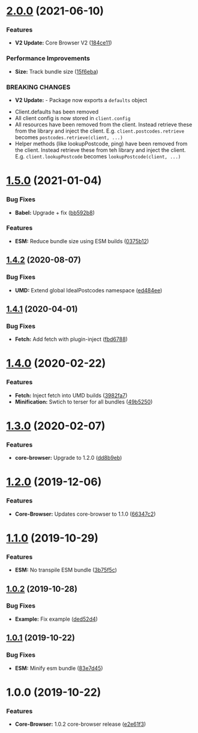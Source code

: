 # [2.0.0](https://github.com/ideal-postcodes/core-browser-bundled/compare/1.5.0...2.0.0) (2021-06-10)


### Features

* **V2 Update:** Core Browser V2 ([184ce11](https://github.com/ideal-postcodes/core-browser-bundled/commit/184ce11295dafb9b6c6fac5dfaa99cf9e527fef0))


### Performance Improvements

* **Size:** Track bundle size ([15f6eba](https://github.com/ideal-postcodes/core-browser-bundled/commit/15f6ebabf44a7b13fca5573990eac521c93a027a))


### BREAKING CHANGES

* **V2 Update:** - Package now exports a `defaults` object
- Client.defaults has been removed
- All client config is now stored in `client.config`
- All resources have been removed from the client. Instead retrieve
these from the library and inject the client. E.g.
`client.postcodes.retrieve` becomes `postcodes.retrieve(client, ...)`
- Helper methods (like lookupPostcode, ping) have been removed from the client.
Instead retrieve these from teh library and inject the client. E.g.
`client.lookupPostcode` becomes `lookupPostcode(client, ...)`

# [1.5.0](https://github.com/ideal-postcodes/core-browser-bundled/compare/1.4.2...1.5.0) (2021-01-04)


### Bug Fixes

* **Babel:** Upgrade + fix ([bb592b8](https://github.com/ideal-postcodes/core-browser-bundled/commit/bb592b8fa5c50373b944a8ed68cbbfe1c2a391ce))


### Features

* **ESM:** Reduce bundle size using ESM builds ([0375b12](https://github.com/ideal-postcodes/core-browser-bundled/commit/0375b12012082abf708d939c40426d8eafdabf9b))

## [1.4.2](https://github.com/ideal-postcodes/core-browser-bundled/compare/1.4.1...1.4.2) (2020-08-07)


### Bug Fixes

* **UMD:** Extend global IdealPostcodes namespace ([ed484ee](https://github.com/ideal-postcodes/core-browser-bundled/commit/ed484eea1ceab5995cd329b6f87fb8ede87875fc))

## [1.4.1](https://github.com/ideal-postcodes/core-browser-bundled/compare/1.4.0...1.4.1) (2020-04-01)


### Bug Fixes

* **Fetch:** Add fetch with plugin-inject ([fbd6788](https://github.com/ideal-postcodes/core-browser-bundled/commit/fbd67882140d28d99632e3136c0d6df7ab81992f))

# [1.4.0](https://github.com/ideal-postcodes/core-browser-bundled/compare/1.3.0...1.4.0) (2020-02-22)


### Features

* **Fetch:** Inject fetch into UMD builds ([3982fa7](https://github.com/ideal-postcodes/core-browser-bundled/commit/3982fa721169198c02a86bd881eab81c936f2b61))
* **Minification:** Swtich to terser for all bundles ([49b5250](https://github.com/ideal-postcodes/core-browser-bundled/commit/49b52506c71f68bff102dc08c12d4516373a1e23))

# [1.3.0](https://github.com/ideal-postcodes/core-browser-bundled/compare/1.2.0...1.3.0) (2020-02-07)


### Features

* **core-browser:** Upgrade to 1.2.0 ([dd8b9eb](https://github.com/ideal-postcodes/core-browser-bundled/commit/dd8b9eb9af1f0028bb5c2956e1805299d606130e))

# [1.2.0](https://github.com/ideal-postcodes/core-browser-bundled/compare/1.1.0...1.2.0) (2019-12-06)


### Features

* **Core-Browser:** Updates core-browser to 1.1.0 ([66347c2](https://github.com/ideal-postcodes/core-browser-bundled/commit/66347c28365497fdb10f4dd0ed2509651b1cdcfd))

# [1.1.0](https://github.com/ideal-postcodes/core-browser-bundled/compare/1.0.2...1.1.0) (2019-10-29)


### Features

* **ESM:** No transpile ESM bundle ([3b75f5c](https://github.com/ideal-postcodes/core-browser-bundled/commit/3b75f5c395da3d947a68f35b52325c36febc117a))

## [1.0.2](https://github.com/ideal-postcodes/core-browser-bundled/compare/1.0.1...1.0.2) (2019-10-28)


### Bug Fixes

* **Example:** Fix example ([ded52d4](https://github.com/ideal-postcodes/core-browser-bundled/commit/ded52d425eef38488333055b1112dceaf6511e70))

## [1.0.1](https://github.com/ideal-postcodes/core-browser-bundled/compare/1.0.0...1.0.1) (2019-10-22)


### Bug Fixes

* **ESM:** Minify esm bundle ([83e7d45](https://github.com/ideal-postcodes/core-browser-bundled/commit/83e7d452abe4b8d37f024904fa89234e3aad0323))

# 1.0.0 (2019-10-22)


### Features

* **Core-Browser:** 1.0.2 core-browser release ([e2e61f3](https://github.com/ideal-postcodes/core-browser-bundled/commit/e2e61f393867b3853eb2e8d1ae256c0891f82fbb))
